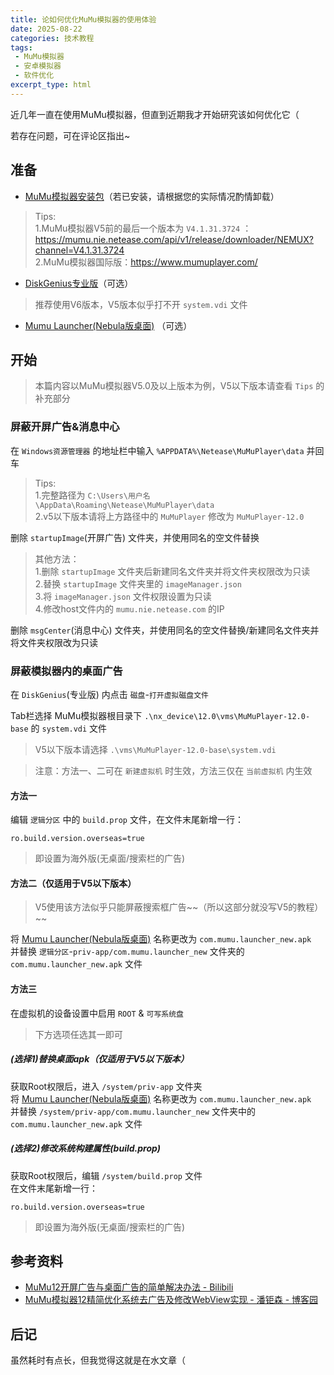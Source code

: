 ```yaml
---
title: 论如何优化MuMu模拟器的使用体验
date: 2025-08-22
categories: 技术教程
tags: 
 - MuMu模拟器
 - 安卓模拟器
 - 软件优化
excerpt_type: html
---
```

近几年一直在使用MuMu模拟器，但直到近期我才开始研究该如何优化它（  

若存在问题，可在评论区指出~

<!-- more -->






## 准备
- [MuMu模拟器安装包](https://mumu.163.com/)（若已安装，请根据您的实际情况酌情卸载）  
> Tips:  
> 1.MuMu模拟器V5前的最后一个版本为 `V4.1.31.3724` ：https://mumu.nie.netease.com/api/v1/release/downloader/NEMUX?channel=V4.1.31.3724  
> 2.MuMu模拟器国际版：https://www.mumuplayer.com/

- [DiskGenius专业版](https://diffghjkl.lanzouq.com/ih6NA346yf8b)（可选）   
> 推荐使用V6版本，V5版本似乎打不开 `system.vdi` 文件  

- [Mumu Launcher(Nebula版桌面)](https://diffghjkl.lanzouq.com/iHt2T346y95c) （可选）






## 开始
> 本篇内容以MuMu模拟器V5.0及以上版本为例，V5以下版本请查看 `Tips` 的补充部分  

### 屏蔽开屏广告&消息中心
在 `Windows资源管理器` 的地址栏中输入 `%APPDATA%\Netease\MuMuPlayer\data` 并回车  
> Tips:  
> 1.完整路径为 `C:\Users\用户名\AppData\Roaming\Netease\MuMuPlayer\data`  
> 2.v5以下版本请将上方路径中的 `MuMuPlayer` 修改为 `MuMuPlayer-12.0` 

删除 `startupImage`(开屏广告) 文件夹，并使用同名的空文件替换  
> 其他方法：  
> 1.删除 `startupImage` 文件夹后新建同名文件夹并将文件夹权限改为只读  
> 2.替换 `startupImage` 文件夹里的 `imageManager.json`  
> 3.将 `imageManager.json` 文件权限设置为只读  
> 4.修改host文件内的 `mumu.nie.netease.com` 的IP  

删除 `msgCenter`(消息中心) 文件夹，并使用同名的空文件替换/新建同名文件夹并将文件夹权限改为只读



### 屏蔽模拟器内的桌面广告
在 `DiskGenius`(专业版) 内点击 `磁盘`-`打开虚拟磁盘文件`  

Tab栏选择 MuMu模拟器根目录下 `.\nx_device\12.0\vms\MuMuPlayer-12.0-base` 的 `system.vdi` 文件   
> V5以下版本请选择 `.\vms\MuMuPlayer-12.0-base\system.vdi` 


> 注意：方法一、二可在 `新建虚拟机` 时生效，方法三仅在 `当前虚拟机` 内生效  
#### 方法一
编辑 `逻辑分区` 中的 `build.prop` 文件，在文件末尾新增一行：  
```File-build.prop
ro.build.version.overseas=true
```  
> 即设置为海外版(无桌面/搜索栏的广告)  


#### 方法二（仅适用于V5以下版本）
> V5使用该方法似乎只能屏蔽搜索框广告~~（所以这部分就没写V5的教程） ~~

将 [Mumu Launcher(Nebula版桌面)](https://diffghjkl.lanzouq.com/iHt2T346y95c) 名称更改为 `com.mumu.launcher_new.apk`   
并替换 `逻辑分区`-`priv-app/com.mumu.launcher_new` 文件夹的 `com.mumu.launcher_new.apk` 文件  


#### 方法三
在虚拟机的设备设置中启用 `ROOT` & `可写系统盘`  

> 下方选项任选其一即可  
##### (选择1)替换桌面apk（仅适用于V5以下版本）
获取Root权限后，进入 `/system/priv-app` 文件夹  
将 [Mumu Launcher(Nebula版桌面)](https://diffghjkl.lanzouq.com/iHt2T346y95c) 名称更改为 `com.mumu.launcher_new.apk`   
并替换 `/system/priv-app/com.mumu.launcher_new` 文件夹中的 `com.mumu.launcher_new.apk` 文件   

##### (选择2)修改系统构建属性(build.prop)
获取Root权限后，编辑 `/system/build.prop` 文件  
在文件末尾新增一行：  
```File-build.prop
ro.build.version.overseas=true
```   
> 即设置为海外版(无桌面/搜索栏的广告)  






## 参考资料
- [MuMu12开屏广告与桌面广告的简单解决办法 - Bilibili](https://www.bilibili.com/opus/830791956620640309)
- [MuMu模拟器12精简优化系统去广告及修改WebView实现 - 潘钜森 - 博客园](https://www.cnblogs.com/geoisam/p/18808872)






## 后记
虽然耗时有点长，但我觉得这就是在水文章（